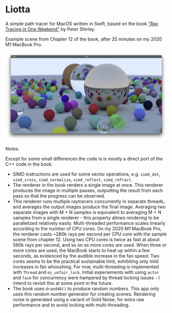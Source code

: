 # Liotta

A simple path tracer for MacOS written in Swift, based on the book ["Ray Tracing in One Weekend"](https://github.com/RayTracing/raytracing.github.io) by Peter Shirley. 

Example scene from Chapter 12 of the book, after 25 minutes on my 2020 M1 MacBook Pro.

![](Images/Chapter12-1600x800-multithread.jpg)

Notes:

Except for some small differences the code is is mostly a direct port of the C++ code in the book:

* SIMD instructions are used for some vector operations, e.g. `simd_dot`, `simd_cross`, `simd_normalize`, `simd_reflect`, `simd_refract`.
* The renderer in the book renders a single image at once. 
This renderer produces the image in multiple passes, outputting the result from each pass so that the progress can be observed.
* This renderer runs multiple raytracers concurrently in separate threads, and averages the output images  produce the final image.
Averaging two separate images with M + N samples is equivalent to averaging M + N samples from a single renderer - this property allows rendering to be parallelized relatively easily. 
Multi-threaded performance scales linearly according to the number of CPU cores.
On my 2020 M1 MacBook Pro, the renderer casts ~280k rays per second per CPU core with the sample scene from chapter 12.
Using two CPU cores is twice as fast at about 560k rays per second, and so on as more cores are used.
When three or more cores are used, the MacBook starts to heat up within a few seconds, as evidenced by the audible increase in the fan speed.
Two cores seems to be the practical sustainable limit, exhibiting only mild increases in fan whooshing.
For now, multi-threading is implemented with `Thread` and `os_unfair_lock`.
Initial experiements with using `actor` and `Task` for concurrency were hampered by thread locking issues - I intend to revisit this at some point in the future. 
* The book uses `drand48()` to produce random numbers.
This app only uses this random number generator for creating scenes.
Rendering noise is generated using a variant of Gold Noise, for extra raw performance and to avoid locking with multi-threading.  
  
